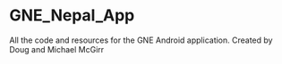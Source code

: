 GNE_Nepal_App
=============
 
All the code and resources for the GNE Android application.
Created by Doug and Michael McGirr
